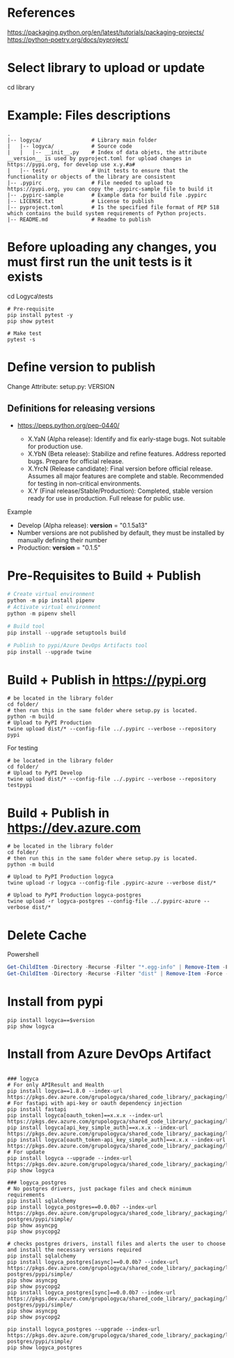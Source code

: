 # References

https://packaging.python.org/en/latest/tutorials/packaging-projects/
https://python-poetry.org/docs/pyproject/

# Select library to upload or update

cd library

# Example: Files descriptions
    .
    |-- logyca/                # Library main folder
    |   |-- logyca/            # Source code
    |   |   |-- __init__.py    # Index of data objets, the attribute __version__ is used by pyproject.toml for upload changes in https://pypi.org, for develop use x.y.#a#
    |   |-- test/              # Unit tests to ensure that the functionality or objects of the library are consistent
    |-- .pypirc                # File needed to upload to https://pypi.org, you can copy the .pypirc-sample file to build it
    |-- .pypirc-sample         # Example data for build file .pypirc
    |-- LICENSE.txt            # License to publish
    |-- pyproject.toml         # Is the specified file format of PEP 518 which contains the build system requirements of Python projects.
    |-- README.md              # Readme to publish

# Before uploading any changes, you must first run the unit tests is it exists

cd Logyca\tests
```console
# Pre-requisite
pip install pytest -y
pip show pytest

# Make test
pytest -s
```

# Define version to publish

Change Attribute: setup.py: VERSION

## Definitions for releasing versions
* https://peps.python.org/pep-0440/

    - X.YaN (Alpha release): Identify and fix early-stage bugs. Not suitable for production use.
    - X.YbN (Beta release): Stabilize and refine features. Address reported bugs. Prepare for official release.
    - X.YrcN (Release candidate): Final version before official release. Assumes all major features are complete and stable. Recommended for testing in non-critical environments.
    - X.Y (Final release/Stable/Production): Completed, stable version ready for use in production. Full release for public use.

Example

* Develop (Alpha release): __version__ = "0.1.5a13"
* Number versions are not published by default, they must be installed by manually defining their number
* Production: __version__ = "0.1.5"

# Pre-Requisites to Build + Publish

```python
# Create virtual environment
python -m pip install pipenv
# Activate virtual environment
python -m pipenv shell

# Build tool
pip install --upgrade setuptools build

# Publish to pypi/Azure DevOps Artifacts tool
pip install --upgrade twine

```

# Build + Publish in https://pypi.org

```console
# be located in the library folder
cd folder/
# then run this in the same folder where setup.py is located.    
python -m build
# Upload to PyPI Production
twine upload dist/* --config-file ../.pypirc --verbose --repository pypi
```

For testing
```console
# be located in the library folder
cd folder/
# Upload to PyPI Develop
twine upload dist/* --config-file ../.pypirc --verbose --repository testpypi
```

# Build + Publish in https://dev.azure.com

```console
# be located in the library folder
cd folder/
# then run this in the same folder where setup.py is located.    
python -m build

# Upload to PyPI Production logyca
twine upload -r logyca --config-file .pypirc-azure --verbose dist/*

# Upload to PyPI Production logyca-postgres
twine upload -r logyca-postgres --config-file ../.pypirc-azure --verbose dist/*
```

# Delete Cache

Powershell
```Powershell
Get-ChildItem -Directory -Recurse -Filter "*.egg-info" | Remove-Item -Force -Recurse
Get-ChildItem -Directory -Recurse -Filter "dist" | Remove-Item -Force -Recurse
```

# Install from pypi

```console
pip install logyca==$version
pip show logyca

```

# Install from Azure DevOps Artifact

```console

### logyca
# For only APIResult and Health
pip install logyca==1.8.0 --index-url https://pkgs.dev.azure.com/grupologyca/shared_code_library/_packaging/logyca/pypi/simple/
# For fastapi with api-key or oauth dependency injection
pip install fastapi
pip install logyca[oauth_token]==x.x.x --index-url https://pkgs.dev.azure.com/grupologyca/shared_code_library/_packaging/logyca/pypi/simple/
pip install logyca[api_key_simple_auth]==x.x.x --index-url https://pkgs.dev.azure.com/grupologyca/shared_code_library/_packaging/logyca/pypi/simple/
pip install logyca[oauth_token-api_key_simple_auth]==x.x.x --index-url https://pkgs.dev.azure.com/grupologyca/shared_code_library/_packaging/logyca/pypi/simple/
# For update
pip install logyca --upgrade --index-url https://pkgs.dev.azure.com/grupologyca/shared_code_library/_packaging/logyca/pypi/simple/
pip show logyca

### logyca_postgres
# No postgres drivers, just package files and check minimum requirements
pip install sqlalchemy
pip install logyca_postgres==0.0.0b7 --index-url https://pkgs.dev.azure.com/grupologyca/shared_code_library/_packaging/logyca-postgres/pypi/simple/
pip show asyncpg
pip show psycopg2

# checks postgres drivers, install files and alerts the user to choose and install the necessary versions required
pip install sqlalchemy
pip install logyca_postgres[async]==0.0.0b7 --index-url https://pkgs.dev.azure.com/grupologyca/shared_code_library/_packaging/logyca-postgres/pypi/simple/
pip show asyncpg
pip show psycopg2
pip install logyca_postgres[sync]==0.0.0b7 --index-url https://pkgs.dev.azure.com/grupologyca/shared_code_library/_packaging/logyca-postgres/pypi/simple/
pip show asyncpg
pip show psycopg2

pip install logyca_postgres --upgrade --index-url https://pkgs.dev.azure.com/grupologyca/shared_code_library/_packaging/logyca-postgres/pypi/simple/
pip show logyca_postgres

```


